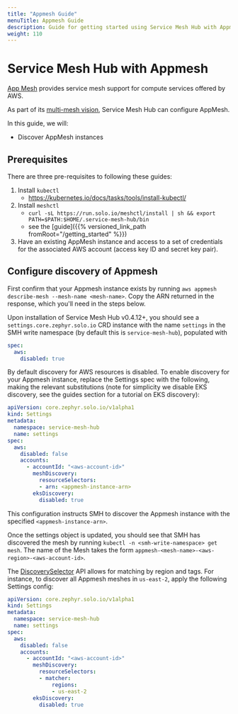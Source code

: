 ```yaml
---
title: "Appmesh Guide"
menuTitle: Appmesh Guide
description: Guide for getting started using Service Mesh Hub with Appmesh.
weight: 110
---
```


# Service Mesh Hub with Appmesh

[App Mesh](https://aws.amazon.com/app-mesh/) provides service mesh support for compute services offered by AWS.

As part of its [multi-mesh vision](https://www.solo.io/blog/delivering-on-the-vision-of-multi-mesh/), 
Service Mesh Hub can configure AppMesh.

In this guide, we will:
* Discover AppMesh instances 

## Prerequisites

There are three pre-requisites to following these guides:

1. Install `kubectl`
    - https://kubernetes.io/docs/tasks/tools/install-kubectl/
2. Install `meshctl`
    - `curl -sL https://run.solo.io/meshctl/install | sh && export PATH=$PATH:$HOME/.service-mesh-hub/bin`
    - see the [guide]({{% versioned_link_path fromRoot="/getting_started" %}})
3. Have an existing AppMesh instance and access to a set of credentials for the associated AWS account (access key ID and secret key pair).

## Configure discovery of Appmesh

First confirm that your Appmesh instance exists by running `aws appmesh describe-mesh --mesh-name <mesh-name>`. Copy the ARN returned in the response, which you'll need in the steps below.

Upon installation of Service Mesh Hub v0.4.12+, you should see a `settings.core.zephyr.solo.io` CRD instance with the name 
`settings` in the SMH write namespace (by default this is `service-mesh-hub`), populated with

```yaml
spec:
  aws:
    disabled: true
```

By default discovery for AWS resources is disabled. To enable discovery for your Appmesh instance, replace the Settings spec with the following,
making the relevant substitutions (note for simplicity we disable EKS discovery, see the guides section for a tutorial on EKS discovery):

```yaml
apiVersion: core.zephyr.solo.io/v1alpha1
kind: Settings
metadata:
  namespace: service-mesh-hub
  name: settings
spec:
  aws:
    disabled: false
    accounts:
      - accountId: "<aws-account-id>"
        meshDiscovery:
          resourceSelectors:
          - arn: <appmesh-instance-arn>
        eksDiscovery:
          disabled: true
```

This configuration instructs SMH to discover the Appmesh instance with the specified `<appmesh-instance-arn>`.

Once the settings object is updated, you should see that SMH has discovered the mesh by running `kubectl -n <smh-write-namespace> get mesh`.
The name of the Mesh takes the form `appmesh-<mesh-name>-<aws-region>-<aws-account-id>`.

The [DiscoverySelector](https://docs.solo.io/service-mesh-hub/latest/reference/api/settings/#core.zephyr.solo.io.SettingsSpec.AwsAccount.ResourceSelector.Matcher) API
allows for matching by region and tags. For instance, to discover all Appmesh meshes in `us-east-2`, apply the following Settings config:

```yaml
apiVersion: core.zephyr.solo.io/v1alpha1
kind: Settings
metadata:
  namespace: service-mesh-hub
  name: settings
spec:
  aws:
    disabled: false
    accounts:
      - accountId: "<aws-account-id>"
        meshDiscovery:
          resourceSelectors:
          - matcher:
              regions:
              - us-east-2
        eksDiscovery:
          disabled: true
```

